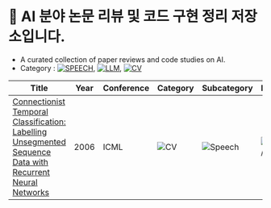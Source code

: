 # 📑 AI 분야 논문 리뷰 및 코드 구현 정리 저장소입니다.
- A curated collection of paper reviews and code studies on AI.
- Category : [![SPEECH](https://img.shields.io/badge/🎙️%20%20SPEECH-FFA07A?style=flat)](https://github.com/yourname/yourrepo/tree/main/paper_reviews/Speech), [![LLM](https://img.shields.io/badge/💬%20%20LLM-9370DB?style=flat)](https://github.com/yourname/yourrepo/tree/main/paper_reviews/LLM), [![CV](https://img.shields.io/badge/📷%20%20CV-005BAC?style=flat)](https://github.com/yourname/yourrepo/tree/main/paper_reviews/CV)


| Title | Year | Conference | Category | Subcategory | Review | Code | ETC. |
|-------|------|------------|----------|-------------|--------|------|------|
| [Connectionist Temporal Classification: Labelling Unsegmented Sequence Data with Recurrent Neural Networks](https://www.cs.toronto.edu/~graves/icml_2006.pdf) | 2006 | ICML | ![CV](https://img.shields.io/badge/CV-1E90FF?style=flat&logo=opencv&logoColor=white) | ![Speech](https://img.shields.io/badge/SPEECH-FF7F50?style=flat&logo=audacity&logoColor=white) | ![LLM](https://img.shields.io/badge/LLM-9370DB?style=flat&logo=OpenAI&logoColor=white) / STT | [Review](#) | [Code](#) |

